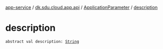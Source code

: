[app-service](../../index.md) / [dk.sdu.cloud.app.api](../index.md) / [ApplicationParameter](index.md) / [description](./description.md)

# description

`abstract val description: `[`String`](https://kotlinlang.org/api/latest/jvm/stdlib/kotlin/-string/index.html)